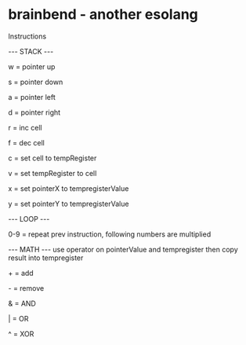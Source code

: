 # brainbend - another esolang

Instructions

  --- STACK ---
  
  w = pointer up
  
  s = pointer down
  
  a = pointer left
  
  d = pointer right
  
  r = inc cell
  
  f = dec cell
  
  c = set cell to tempRegister
  
  v = set tempRegister to cell
  
  x = set pointerX to tempregisterValue
  
  y = set pointerY to tempregisterValue
  
  --- LOOP ---
  
  0-9 = repeat prev instruction, following numbers are multiplied
  
  --- MATH --- use operator on pointerValue and tempregister then copy result into tempregister
  
  \+ = add
  
  \- = remove
  
  & = AND
  
  | = OR
  
  ^ = XOR


